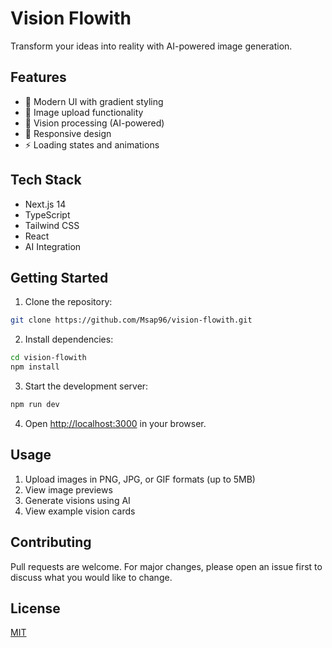 # Vision Flowith

Transform your ideas into reality with AI-powered image generation.

## Features

- 🎨 Modern UI with gradient styling
- 📸 Image upload functionality
- 🤖 Vision processing (AI-powered)
- 📱 Responsive design
- ⚡ Loading states and animations

## Tech Stack

- Next.js 14
- TypeScript
- Tailwind CSS
- React
- AI Integration

## Getting Started

1. Clone the repository:

```bash
git clone https://github.com/Msap96/vision-flowith.git
```

2. Install dependencies:

```bash
cd vision-flowith
npm install
```

3. Start the development server:

```bash
npm run dev
```

4. Open [http://localhost:3000](http://localhost:3000) in your browser.

## Usage

1. Upload images in PNG, JPG, or GIF formats (up to 5MB)
2. View image previews
3. Generate visions using AI
4. View example vision cards

## Contributing

Pull requests are welcome. For major changes, please open an issue first to discuss what you would like to change.

## License

[MIT](https://choosealicense.com/licenses/mit/)

